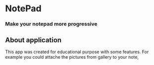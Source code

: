 <h1><b>NotePad</b></h1>
<h3>Make your notepad more progressive</h3>

<h2><b>About application</b></h2>
<p>This app was created for educational purpose with some features. For example you could attache the pictures from gallery to your note,    </p>

